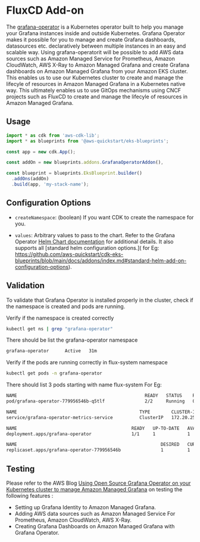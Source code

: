 # FluxCD Add-on

The [grafana-operator](https://github.com/grafana-operator/grafana-operator#:~:text=The%20grafana%2Doperator%20is%20a,an%20easy%20and%20scalable%20way) is a Kubernetes operator built to help you manage your Grafana instances inside and outside Kubernetes. Grafana Operator makes it possible for you to manage and create Grafana dashboards, datasources etc. declaratively between multiple instances in an easy and scalable way. Using grafana-operatorit will be possible to add AWS data sources such as Amazon Managed Service for Prometheus, Amazon CloudWatch, AWS X-Ray to Amazon Managed Grafana and create Grafana dashboards on Amazon Managed Grafana from your Amazon EKS cluster. This enables us to use our Kubernetes cluster to create and manage the lifecyle of resources in Amazon Managed Grafana in a Kubernetes native way. This ultimately enables us to use GitOps mechanisms using CNCF projects such as FluxCD to create and manage the lifecyle of resources in Amazon Managed Grafana.

## Usage

```typescript
import * as cdk from 'aws-cdk-lib';
import * as blueprints from '@aws-quickstart/eks-blueprints';

const app = new cdk.App();

const addOn = new blueprints.addons.GrafanaOperatorAddon(),

const blueprint = blueprints.EksBlueprint.builder()
  .addOns(addOn)
  .build(app, 'my-stack-name');
```

## Configuration Options

- `createNamespace`: (boolean) If you want CDK to create the namespace for you.

- `values`: Arbitrary values to pass to the chart. Refer to the Grafana Operator [Helm Chart documentation](https://grafana-operator.github.io/grafana-operator/docs/installation/helm/) for additional details. It also supports all [standard helm configuration options.]( for Eg: https://github.com/aws-quickstart/cdk-eks-blueprints/blob/main/docs/addons/index.md#standard-helm-add-on-configuration-options).

## Validation

To validate that Grafana Operator is installed properly in the cluster, check if the namespace is created and pods are running.

Verify if the namespace is created correctly
```bash
kubectl get ns | grep "grafana-operator"
```
There should be list the grafana-operator namespace
```bash
grafana-operator      Active   31m
```
Verify if the pods are running correctly in flux-system namespace
```bash
kubectl get pods -n grafana-operator  
```
There should list 3 pods starting with name flux-system
For Eg:
```bash
NAME                                                READY   STATUS    RESTARTS   AGE
pod/grafana-operator-779956546b-q5tlf               2/2     Running   0          3m7s

NAME                                              TYPE        CLUSTER-IP       EXTERNAL-IP   PORT(S)    AGE
service/grafana-operator-metrics-service          ClusterIP   172.20.255.216   <none>        8443/TCP   3m7s

NAME                                           READY   UP-TO-DATE   AVAILABLE   AGE
deployment.apps/grafana-operator               1/1     1            1           3m7s

NAME                                                      DESIRED   CURRENT   READY   AGE
replicaset.apps/grafana-operator-779956546b               1         1         1       3m7s
```

## Testing

Please refer to the AWS Blog [Using Open Source Grafana Operator on your Kubernetes cluster to manage Amazon Managed Grafana](https://aws.amazon.com/blogs/mt/using-open-source-grafana-operator-on-your-kubernetes-cluster-to-manage-amazon-managed-grafana/) on testing the following features :

- Setting up Grafana Identity to Amazon Managed Grafana.
- Adding AWS data sources such as Amazon Managed Service For Prometheus, Amazon CloudWatch, AWS X-Ray.
- Creating Grafana Dashboards on Amazon Managed Grafana with Grafana Operator.

